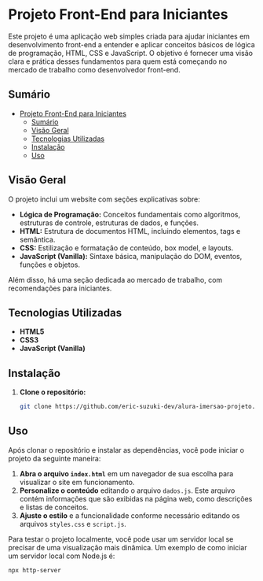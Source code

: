 # Projeto Front-End para Iniciantes

Este projeto é uma aplicação web simples criada para ajudar iniciantes em desenvolvimento front-end a entender e aplicar conceitos básicos de lógica de programação, HTML, CSS e JavaScript. O objetivo é fornecer uma visão clara e prática desses fundamentos para quem está começando no mercado de trabalho como desenvolvedor front-end.

## Sumário

- [Projeto Front-End para Iniciantes](#projeto-front-end-para-iniciantes)
  - [Sumário](#sumário)
  - [Visão Geral](#visão-geral)
  - [Tecnologias Utilizadas](#tecnologias-utilizadas)
  - [Instalação](#instalação)
  - [Uso](#uso)

## Visão Geral

O projeto inclui um website com seções explicativas sobre:

- **Lógica de Programação:** Conceitos fundamentais como algoritmos, estruturas de controle, estruturas de dados, e funções.
- **HTML:** Estrutura de documentos HTML, incluindo elementos, tags e semântica.
- **CSS:** Estilização e formatação de conteúdo, box model, e layouts.
- **JavaScript (Vanilla):** Sintaxe básica, manipulação do DOM, eventos, funções e objetos.

Além disso, há uma seção dedicada ao mercado de trabalho, com recomendações para iniciantes.

## Tecnologias Utilizadas

- **HTML5**
- **CSS3**
- **JavaScript (Vanilla)**

## Instalação

1. **Clone o repositório:**

   ```bash
   git clone https://github.com/eric-suzuki-dev/alura-imersao-projeto.git

## Uso

Após clonar o repositório e instalar as dependências, você pode iniciar o projeto da seguinte maneira:

1. **Abra o arquivo `index.html`** em um navegador de sua escolha para visualizar o site em funcionamento.
2. **Personalize o conteúdo** editando o arquivo `dados.js`. Este arquivo contém informações que são exibidas na página web, como descrições e listas de conceitos.
3. **Ajuste o estilo** e a funcionalidade conforme necessário editando os arquivos `styles.css` e `script.js`.

Para testar o projeto localmente, você pode usar um servidor local se precisar de uma visualização mais dinâmica. Um exemplo de como iniciar um servidor local com Node.js é:

```bash
npx http-server